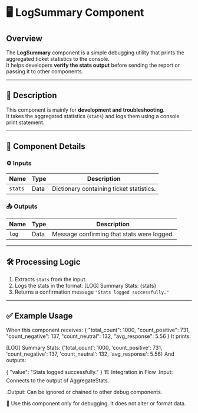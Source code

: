# 🖥 LogSummary Component

## Overview
The **LogSummary** component is a simple debugging utility that prints the aggregated ticket statistics to the console.  
It helps developers **verify the stats output** before sending the report or passing it to other components.

---

## 📌 Description
This component is mainly for **development and troubleshooting**.  
It takes the aggregated statistics (`stats`) and logs them using a console print statement.

---

## 🧩 Component Details

### ⚙️ Inputs
| Name   | Type | Description                             |
|--------|------|-----------------------------------------|
| `stats`| Data | Dictionary containing ticket statistics.|

### 📤 Outputs
| Name  | Type | Description                                      |
|-------|------|--------------------------------------------------|
| `log` | Data | Message confirming that stats were logged.       |

---

## 🛠 Processing Logic
1. Extracts `stats` from the input.  
2. Logs the stats in the format:
[LOG] Summary Stats: {stats}
3. Returns a confirmation message `"Stats logged successfully."`

---

## ✅ Example Usage
When this component receives:
{
"total_count": 1000,
"count_positive": 731,
"count_negative": 137,
"count_neutral": 132,
"avg_response": 5.56
}
It prints:

[LOG] Summary Stats: {'total_count': 1000, 'count_positive': 731, 'count_negative': 137, 'count_neutral': 132, 'avg_response': 5.56}
And outputs:

{
  "value": "Stats logged successfully."
}
🏗 Integration in Flow
.Input: Connects to the output of AggregateStats.

.Output: Can be ignored or chained to other debug components.

📌 Use this component only for debugging. It does not alter or format data.
